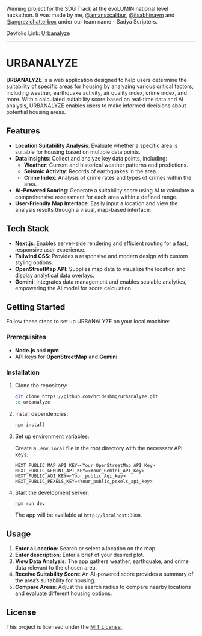 Winning project for the SDG Track at the evoLUMIN national level hackathon. It was made by me, [@amansxcalibur](https://github.com/amansxcalibur), [@itsabhinavm](https://github.com/ItsAbhinavM) and [@angrezichatterbox](https://github.com/angrezichatterbox) under our team name - Sadya Scripters.

Devfolio Link: [Urbanalyze](https://devfolio.co/projects/ecoaware-d0cd)

---
# URBANALYZE

**URBANALYZE** is a web application designed to help users determine the suitability of specific areas for housing by analyzing various critical factors, including weather, earthquake activity, air quality index, crime index, and more. With a calculated suitability score based on real-time data and AI analysis, URBANALYZE enables users to make informed decisions about potential housing areas.

## Features

- **Location Suitability Analysis**: Evaluate whether a specific area is suitable for housing based on multiple data points.
- **Data Insights**: Collect and analyze key data points, including:
  - **Weather**: Current and historical weather patterns and predictions.
  - **Seismic Activity**: Records of earthquakes in the area.
  - **Crime Index**: Analysis of crime rates and types of crimes within the area.
- **AI-Powered Scoring**: Generate a suitability score using AI to calculate a comprehensive assessment for each area within a defined range.
- **User-Friendly Map Interface**: Easily input a location and view the analysis results through a visual, map-based interface.

## Tech Stack

- **Next.js**: Enables server-side rendering and efficient routing for a fast, responsive user experience.
- **Tailwind CSS**: Provides a responsive and modern design with custom styling options.
- **OpenStreetMap API**: Supplies map data to visualize the location and display analytical data overlays.
- **Gemini**: Integrates data management and enables scalable analytics, empowering the AI model for score calculation.

## Getting Started

Follow these steps to set up URBANALYZE on your local machine:

### Prerequisites

- **Node.js** and **npm**
- API keys for **OpenStreetMap** and **Gemini**

### Installation

1. Clone the repository:

   ```bash
   git clone https://github.com/hrideshmg/urbanalyze.git
   cd urbanalyze
   ```

2. Install dependencies:

   ```bash
   npm install
   ```

3. Set up environment variables:

   Create a `.env.local` file in the root directory with the necessary API keys:

   ```plaintext
   NEXT_PUBLIC_MAP_API_KEY=<Your_OpenStreetMap_API_Key>
   NEXT_PUBLIC_GEMINI_API_KEY=<Your_Gemini_API_Key>
   NEXT_PUBLIC_AQI_KEY=<Your_public_Aqi_key>
   NEXT_PUBLIC_PEXELS_KEY=<Your_public_pexels_api_key>
   ```

4. Start the development server:

   ```bash
   npm run dev
   ```

   The app will be available at `http://localhost:3000`.

## Usage

1. **Enter a Location**: Search or select a location on the map.
2. **Enter description**: Enter a brief of your desired plot.
3. **View Data Analysis**: The app gathers weather, earthquake, and crime data relevant to the chosen area.
4. **Receive Suitability Score**: An AI-powered score provides a summary of the area’s suitability for housing.
5. **Compare Areas**: Adjust the search radius to compare nearby locations and evaluate different housing options.

## License

This project is licensed under the [MIT License.](LICENSE)
